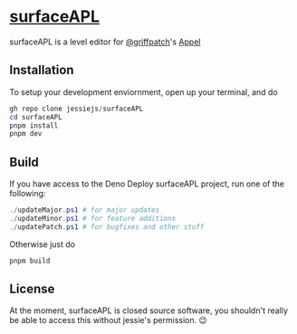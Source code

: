 # [surfaceAPL](https://surfaceapl.deno.dev)

surfaceAPL is a level editor for [@griffpatch](https://scratch.mit.edu/users/griffpatch)'s [Appel](https://scratch.mit.edu/projects/60917032/)

## Installation

To setup your development enviornment, open up your terminal, and do

```powershell
gh repo clone jessiejs/surfaceAPL
cd surfaceAPL
pnpm install
pnpm dev
```

## Build

If you have access to the Deno Deploy surfaceAPL project, run one of the following:

```powershell
./updateMajor.ps1 # for major updates
./updateMinor.ps1 # for feature additions
./updatePatch.ps1 # for bugfixes and other stuff
```

Otherwise just do

```powershell
pnpm build
```

## License

At the moment, surfaceAPL is closed source software, you shouldn't really be able to access this without jessie's permission. 😉

